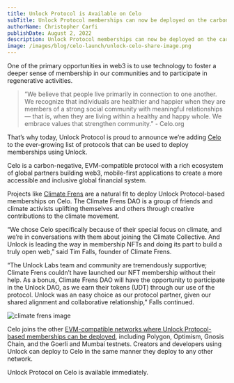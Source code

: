 ```yaml
---
title: Unlock Protocol is Available on Celo
subTitle: Unlock Protocol memberships can now be deployed on the carbon-negative Celo blockchain
authorName: Christopher Carfi
publishDate: August 2, 2022
description: Unlock Protocol memberships can now be deployed on the carbon-negative Celo blockchain.
image: /images/blog/celo-launch/unlock-celo-share-image.png
---
```


One of the primary opportunities in web3 is to use technology to foster a deeper sense of membership in our communities and to participate in regenerative activities. 

<blockquote>
”We believe that people live primarily in connection to one another. We recognize that individuals are healthier and happier when they are members of a strong social community with meaningful relationships — that is, when they are living within a healthy and happy whole. We embrace values that strengthen community.” - Celo.org
</blockquote>

That’s why today, Unlock Protocol is proud to announce we’re adding [Celo](https://www.celo.org) to the ever-growing list of protocols that can be used to deploy memberships using Unlock. 

Celo is a carbon-negative, EVM-compatible protocol with a rich ecosystem of global partners building web3, mobile-first applications to create a more accessible and inclusive global financial system.

Projects like [Climate Frens](https://climatefrens.xyz/) are a natural fit to deploy Unlock Protocol-based memberships on Celo. The Climate Frens DAO is a group of friends and climate activists uplifting themselves and others through creative contributions to the climate movement.

“We chose Celo specifically because of their special focus on climate, and we’re in conversations with them about joining the Climate Collective. And Unlock is leading the way in membership NFTs and doing its part to build a truly open web,” said Tim Falls, founder of Climate Frens.

“The Unlock Labs team and community are tremendously supportive; Climate Frens couldn’t have launched our NFT membership without their help. As a bonus, Climate Frens DAO will have the opportunity to participate in the Unlock DAO, as we earn their tokens (UDT) through our use of the protocol. Unlock was an easy choice as our protocol partner, given our shared alignment and collaborative relationship,” Falls continued.

![climate frens image](/images/blog/celo-launch/climate-frens-min.png)

Celo joins the other [EVM-compatible networks where Unlock Protocol-based memberships can be deployed](https://docs.unlock-protocol.com/core-protocol/unlock/networks), including Polygon, Optimism, Gnosis Chain, and the Goerli and Mumbai testnets. Creators and developers using Unlock can deploy to Celo in the same manner they deploy to any other network.

Unlock Protocol on Celo is available immediately.
